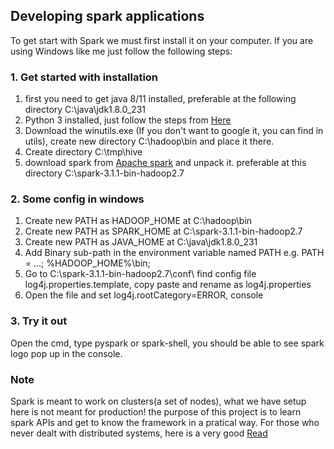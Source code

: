 ## Developing spark applications

To get start with Spark we must first install it on your computer. If you are using Windows like me just follow the following steps:

### 1. Get started with installation
1. first you need to get java 8/11 installed, preferable at the following directory C:\java\jdk1.8.0_231 
2. Python 3 installed, just follow the steps from [Here](https://www.python.org)
3. Download the winutils.exe (If you don't want to google it, you can find in utils\), create new directory C:\hadoop\bin and place it there.
4. Create directory C:\tmp\hive 
5. download spark from [Apache spark](https://spark.apache.org) and unpack it. preferable at this directory C:\spark-3.1.1-bin-hadoop2.7

### 2. Some config in windows
1. Create new PATH as HADOOP_HOME at  C:\hadoop\bin
2. Create new PATH as SPARK_HOME at C:\spark-3.1.1-bin-hadoop2.7
3. Create new PATH as JAVA_HOME at C:\java\jdk1.8.0_231 
4. Add Binary sub-path in the environment variable named PATH e.g. 
      PATH = ...; %HADOOP_HOME%\bin; 
5. Go to C:\spark-3.1.1-bin-hadoop2.7\conf\ find config file log4j.properties.template, copy paste and rename as log4j.properties
6. Open the file and set log4j.rootCategory=ERROR, console

### 3. Try it out
Open the cmd, type pyspark or spark-shell, you should be able to see spark logo pop up in the console. 

### Note
Spark is meant to work on clusters(a set of nodes), what we have setup here is not meant for production! the purpose of this project is to learn spark APIs and get to know the framework in a pratical way. For those who never dealt with distributed systems, here is a very good [Read](https://towardsdatascience.com/understand-spark-as-if-you-had-designed-it-c9c13db6ac4b)

